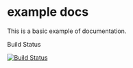 # example docs

This is a basic example of documentation.

Build Status

[![Build Status](https://dev.azure.com/stevenbargelt/MeatGeek%20Sessions%20API/_apis/build/status/stevebargelt.meatgeek-azure-sessions?branchName=master)](https://dev.azure.com/stevenbargelt/MeatGeek%20Sessions%20API/_build/latest?definitionId=10&branchName=master)
